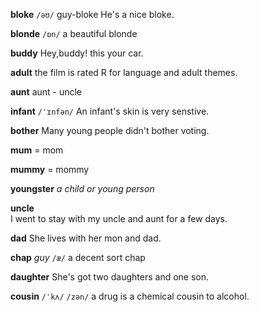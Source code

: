 **bloke**
`/əʊ/`
guy-bloke
He's a nice bloke.

**blonde**
`/ɒn/`
a beautiful blonde

**buddy**
Hey,buddy! this your car.

**adult**
the film is rated R for language and adult themes.

**aunt**
aunt - uncle

**infant** 
`/ˈɪnfən/`
An infant's skin is very senstive.

**bother**
Many young people didn't bother voting.

**mum** 
 = mom

**mummy** 
 = mommy

**youngster** 
*a child or young person*

**uncle**  
I went to stay with my uncle and aunt for a few days.

**dad**
She lives with her mon and dad.

**chap**
*guy*
`/æ/`
a decent sort chap

**daughter**
She's got two daughters and one son.

**cousin**
`/ˈkʌ/` `/zən/`
a drug is a chemical cousin to alcohol.
